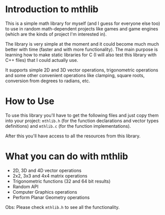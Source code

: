 # Introduction to mthlib

This is a simple math library for myself (and I guess for everyone else too) to use in random math-dependent projects like games and game engines (which are the kinds of project I'm interested in).

The library is very simple at the moment and it could become much much better with time (faster and with more functionality). The main purpose is learning how to make static libraries for C (I will also test this library with C++ files) that I could actually use.

It supports simple 2D and 3D vector operations, trigonometric operations and some other convenient operations like clamping, square roots, conversion from degrees to radians, etc.

# How to Use

To use this library you'll have to get the following files and just copy them into your project: <code>mthlib.h</code> (for the function declarations and vector types definitions) and <code>mthlib.c</code> (for the function implementations).

After this you'll have access to all the resources from this library.

# What you can do with mthlib

- 2D, 3D and 4D vector operations
- 2x2, 3x3 and 4x4 matrix operations
- Trigonometric functions (32 and 64 bit results)
- Random API
- Computer Graphics operations
- Perform Planar Geometry operations

Obs: Please check <code>mthlib.h</code> to see all the functionality.